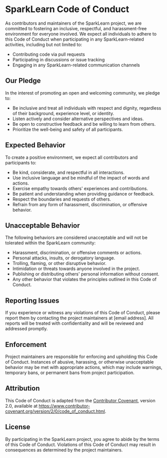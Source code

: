 # SparkLearn Code of Conduct

As contributors and maintainers of the SparkLearn project, we are committed to fostering an inclusive, respectful, and harassment-free environment for everyone involved. We expect all individuals to adhere to this Code of Conduct when participating in any SparkLearn-related activities, including but not limited to:

- Contributing code via pull requests 
- Participating in discussions or issue tracking
- Engaging in any SparkLearn-related communication channels

## Our Pledge

In the interest of promoting an open and welcoming community, we pledge to:

- Be inclusive and treat all individuals with respect and dignity, regardless of their background, experience level, or identity.
- Listen actively and consider alternative perspectives and ideas.
- Be open to constructive feedback and be willing to learn from others.
- Prioritize the well-being and safety of all participants.

## Expected Behavior

To create a positive environment, we expect all contributors and participants to:

- Be kind, considerate, and respectful in all interactions.
- Use inclusive language and be mindful of the impact of words and actions.
- Exercise empathy towards others' experiences and contributions.
- Be patient and understanding when providing guidance or feedback.
- Respect the boundaries and requests of others.
- Refrain from any form of harassment, discrimination, or offensive behavior.

## Unacceptable Behavior

The following behaviors are considered unacceptable and will not be tolerated within the SparkLearn community:

- Harassment, discrimination, or offensive comments or actions.
- Personal attacks, insults, or derogatory language.
- Trolling, flaming, or other disruptive behavior.
- Intimidation or threats towards anyone involved in the project.
- Publishing or distributing others' personal information without consent.
- Any other behavior that violates the principles outlined in this Code of Conduct.

## Reporting Issues

If you experience or witness any violations of this Code of Conduct, please report them by contacting the project maintainers at [email address]. All reports will be treated with confidentiality and will be reviewed and addressed promptly.

## Enforcement

Project maintainers are responsible for enforcing and upholding this Code of Conduct. Instances of abusive, harassing, or otherwise unacceptable behavior may be met with appropriate actions, which may include warnings, temporary bans, or permanent bans from project participation.

## Attribution

This Code of Conduct is adapted from the [Contributor Covenant](https://www.contributor-covenant.org/version/2/0/code_of_conduct.html), version 2.0, available at https://www.contributor-covenant.org/version/2/0/code_of_conduct.html.

## License

By participating in the SparkLearn project, you agree to abide by the terms of this Code of Conduct. Violations of this Code of Conduct may result in consequences as determined by the project maintainers.
